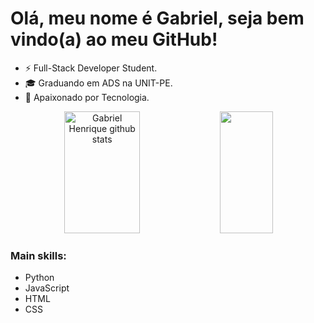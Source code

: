# Olá, meu nome é Gabriel, seja bem vindo(a) ao meu GitHub!
- ⚡ Full-Stack Developer Student.
- 🎓 Graduando em ADS na UNIT-PE.
- 💬 Apaixonado por Tecnologia.

<div align="center">  
  <img width="49%" height="195px" src="https://github-readme-stats.vercel.app/api?username=gabxhen&show_icons=true&count_private=true&hide_border=true&title_color=00bfbf&icon_color=00bfbf&text_color=c9d1d9&bg_color=0d1117" alt="Gabriel Henrique github stats" /> 
  <img width="41%" height="195px" src="https://github-readme-stats.vercel.app/api/top-langs/?username=gabxhen&layout=compact&hide_border=true&title_color=00bfbf&text_color=00bfbf&bg_color=0d1117" />
</div>

### Main skills:
- Python
- JavaScript
- HTML
- CSS
